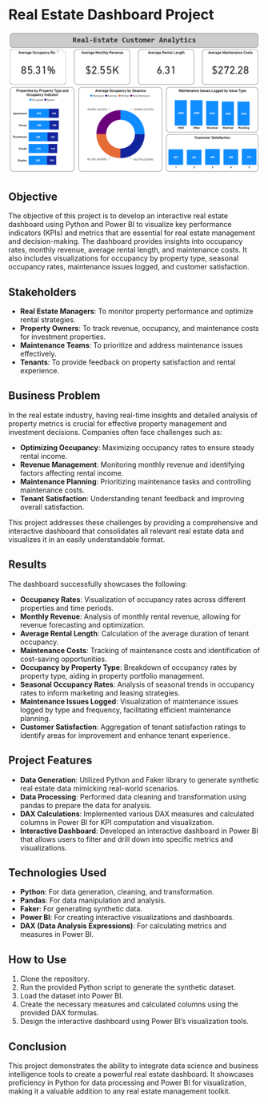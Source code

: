 
# Real Estate Dashboard Project
![Real Estate Dashboard](real-estate.png)

## Objective
The objective of this project is to develop an interactive real estate dashboard using Python and Power BI to visualize key performance indicators (KPIs) and metrics that are essential for real estate management and decision-making. The dashboard provides insights into occupancy rates, monthly revenue, average rental length, and maintenance costs. It also includes visualizations for occupancy by property type, seasonal occupancy rates, maintenance issues logged, and customer satisfaction.

## Stakeholders
- **Real Estate Managers**: To monitor property performance and optimize rental strategies.
- **Property Owners**: To track revenue, occupancy, and maintenance costs for investment properties.
- **Maintenance Teams**: To prioritize and address maintenance issues effectively.
- **Tenants**: To provide feedback on property satisfaction and rental experience.

## Business Problem
In the real estate industry, having real-time insights and detailed analysis of property metrics is crucial for effective property management and investment decisions. Companies often face challenges such as:
- **Optimizing Occupancy**: Maximizing occupancy rates to ensure steady rental income.
- **Revenue Management**: Monitoring monthly revenue and identifying factors affecting rental income.
- **Maintenance Planning**: Prioritizing maintenance tasks and controlling maintenance costs.
- **Tenant Satisfaction**: Understanding tenant feedback and improving overall satisfaction.

This project addresses these challenges by providing a comprehensive and interactive dashboard that consolidates all relevant real estate data and visualizes it in an easily understandable format.

## Results
The dashboard successfully showcases the following:
- **Occupancy Rates**: Visualization of occupancy rates across different properties and time periods.
- **Monthly Revenue**: Analysis of monthly rental revenue, allowing for revenue forecasting and optimization.
- **Average Rental Length**: Calculation of the average duration of tenant occupancy.
- **Maintenance Costs**: Tracking of maintenance costs and identification of cost-saving opportunities.
- **Occupancy by Property Type**: Breakdown of occupancy rates by property type, aiding in property portfolio management.
- **Seasonal Occupancy Rates**: Analysis of seasonal trends in occupancy rates to inform marketing and leasing strategies.
- **Maintenance Issues Logged**: Visualization of maintenance issues logged by type and frequency, facilitating efficient maintenance planning.
- **Customer Satisfaction**: Aggregation of tenant satisfaction ratings to identify areas for improvement and enhance tenant experience.

## Project Features
- **Data Generation**: Utilized Python and Faker library to generate synthetic real estate data mimicking real-world scenarios.
- **Data Processing**: Performed data cleaning and transformation using pandas to prepare the data for analysis.
- **DAX Calculations**: Implemented various DAX measures and calculated columns in Power BI for KPI computation and visualization.
- **Interactive Dashboard**: Developed an interactive dashboard in Power BI that allows users to filter and drill down into specific metrics and visualizations.

## Technologies Used
- **Python**: For data generation, cleaning, and transformation.
- **Pandas**: For data manipulation and analysis.
- **Faker**: For generating synthetic data.
- **Power BI**: For creating interactive visualizations and dashboards.
- **DAX (Data Analysis Expressions)**: For calculating metrics and measures in Power BI.

## How to Use
1. Clone the repository.
2. Run the provided Python script to generate the synthetic dataset.
3. Load the dataset into Power BI.
4. Create the necessary measures and calculated columns using the provided DAX formulas.
5. Design the interactive dashboard using Power BI’s visualization tools.

## Conclusion
This project demonstrates the ability to integrate data science and business intelligence tools to create a powerful real estate dashboard. It showcases proficiency in Python for data processing and Power BI for visualization, making it a valuable addition to any real estate management toolkit.

